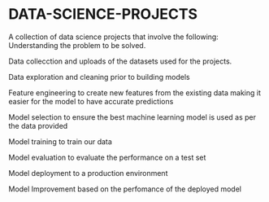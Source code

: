 # DATA-SCIENCE-PROJECTS

A collection of data science projects that involve the following:
Understanding the problem to be solved.

Data collecction and uploads of the datasets used for the projects.

Data exploration and cleaning prior to building models

Feature engineering to create new features from the existing data making it easier for the model to have accurate predictions

Model selection to ensure the best machine learning model is used as per the data provided

Model training to train our data

Model evaluation to evaluate the performance on a test set

Model deployment to a production environment 

Model Improvement based on the perfomance of the deployed model
